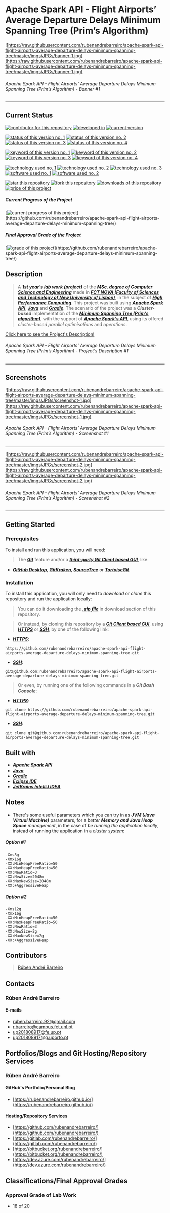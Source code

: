 # Apache Spark API - Flight Airports’ Average Departure Delays Minimum Spanning Tree (Prim’s Algorithm)

![https://raw.githubusercontent.com/rubenandrebarreiro/apache-spark-api-flight-airports-average-departure-delays-minimum-spanning-tree/master/imgs/JPGs/banner-1.jpg](https://raw.githubusercontent.com/rubenandrebarreiro/apache-spark-api-flight-airports-average-departure-delays-minimum-spanning-tree/master/imgs/JPGs/banner-1.jpg)
###### Apache Spark API - Flight Airports’ Average Departure Delays Minimum Spanning Tree (Prim’s Algorithm) - Banner #1

***


## Current Status
[![contributor for this repository](https://img.shields.io/badge/contributor-rubenandrebarreiro-blue.svg)](https://github.com/rubenandrebarreiro/) [![developed in](https://img.shields.io/badge/developed&nbsp;in-fct&nbsp;nova-blue.svg)](https://www.fct.unl.pt/)
[![current version](https://img.shields.io/badge/version-1.0-magenta.svg)](https://github.com/rubenandrebarreiro/apache-spark-api-flight-airports-average-departure-delays-minimum-spanning-tree/)

[![status of this version no. 1](https://img.shields.io/badge/status-completed-orange.svg)](https://github.com/rubenandrebarreiro/apache-spark-api-flight-airports-average-departure-delays-minimum-spanning-tree/)
[![status of this version no. 2](https://img.shields.io/badge/status-final-orange.svg)](https://github.com/rubenandrebarreiro/apache-spark-api-flight-airports-average-departure-delays-minimum-spanning-tree/)
[![status of this version no. 3](https://img.shields.io/badge/status-stable-orange.svg)](https://github.com/rubenandrebarreiro/apache-spark-api-flight-airports-average-departure-delays-minimum-spanning-tree/)
[![status of this version no. 4](https://img.shields.io/badge/status-documented-orange.svg)](https://github.com/rubenandrebarreiro/apache-spark-api-flight-airports-average-departure-delays-minimum-spanning-tree/)

[![keyword of this version no. 1](https://img.shields.io/badge/keyword-high&nbsp;performance&nbsp;computing-brown.svg)](https://github.com/rubenandrebarreiro/apache-spark-api-flight-airports-average-departure-delays-minimum-spanning-tree/)
[![keyword of this version no. 2](https://img.shields.io/badge/keyword-graph&nbsp;theory-brown.svg)](https://github.com/rubenandrebarreiro/apache-spark-api-flight-airports-average-departure-delays-minimum-spanning-tree/)
[![keyword of this version no. 3](https://img.shields.io/badge/keyword-prim&nbsp;algorithm-brown.svg)](https://github.com/rubenandrebarreiro/apache-spark-api-flight-airports-average-departure-delays-minimum-spanning-tree/)
[![keyword of this version no. 4](https://img.shields.io/badge/keyword-clustering-brown.svg)](https://github.com/rubenandrebarreiro/apache-spark-api-flight-airports-average-departure-delays-minimum-spanning-tree/)

[![technology used no. 1](https://img.shields.io/badge/built&nbsp;with-apache&nbsp;spark&nbsp;api-red.svg)](https://spark.apache.org/) 
[![technology used no. 2](https://img.shields.io/badge/built&nbsp;with-java-red.svg)](https://www.java.com/) 
[![technology used no. 3](https://img.shields.io/badge/built&nbsp;with-gradle-red.svg)](https://gradle.org/)
[![software used no. 1](https://img.shields.io/badge/software-eclipse&nbsp;ide-gold.svg)](https://www.eclipse.org/)
[![software used no. 2](https://img.shields.io/badge/software-jetbrains&nbsp;intellij&nbsp;idea-gold.svg)](https://www.jetbrains.com/idea/)

[![star this repository](http://githubbadges.com/star.svg?user=rubenandrebarreiro&repo=apache-spark-api-flight-airports-average-departure-delays-minimum-spanning-tree&style=flat)](https://github.com/rubenandrebarreiro/apache-spark-api-flight-airports-average-departure-delays-minimum-spanning-tree/stargazers)
[![fork this repository](http://githubbadges.com/fork.svg?user=rubenandrebarreiro&repo=apache-spark-api-flight-airports-average-departure-delays-minimum-spanning-tree&style=flat)](https://github.com/rubenandrebarreiro/apache-spark-api-flight-airports-average-departure-delays-minimum-spanning-tree/fork)
[![downloads of this repository](https://img.shields.io/github/downloads/rubenandrebarreiro/apache-spark-api-flight-airports-average-departure-delays-minimum-spanning-tree/total.svg)](https://github.com/rubenandrebarreiro/apache-spark-api-flight-airports-average-departure-delays-minimum-spanning-tree/archive/master.zip)
[![price of this project](https://img.shields.io/badge/price-free-success.svg)](https://github.com/rubenandrebarreiro/apache-spark-api-flight-airports-average-departure-delays-minimum-spanning-tree/archive/master.zip)


##### Current Progress of the Project

[![current progress of this project](http://progressed.io/bar/100?title=&nbsp;completed&nbsp;)](https://github.com/rubenandrebarreiro/apache-spark-api-flight-airports-average-departure-delays-minimum-spanning-tree/) 

##### Final Approval Grade of the Project

[![grade of this project](http://progressed.io/bar/18?scale=20&title=&nbsp;grade&nbsp;&suffix=&nbsp;)](https://github.com/rubenandrebarreiro/apache-spark-api-flight-airports-average-departure-delays-minimum-spanning-tree/)


## Description

> A [**_1st year's lab work (project)_**](http://www.unl.pt/guia/2018/fct/UNLGI_getCurso?curso=935) of the [**_MSc. degree of Computer Science and Engineering_**](https://www.fct.unl.pt/en/education/course/integrated-master-computer-science/) made in [**_FCT NOVA (Faculty of Sciences and Technology of New University of Lisbon)_**](https://www.fct.unl.pt/), in the subject of [**_High Performance Computing_**](http://www.unl.pt/guia/2018/fct/UNLGI_getUC?uc=11165). This project was built using [**_Apache Spark API_**](https://spark.apache.org/), [**_Java_**](https://www.java.com/) and [**_Gradle_**](https://gradle.org/). The scenario of the project was a **_Cluster-based_** implementation of the [**_Minimum Spanning Tree (Prim's algorithm)_**](https://en.wikipedia.org/wiki/Prim%27s_algorithm), with the support of [**_Apache Spark's API_**](https://spark.apache.org/), using its offered _cluster-based_ _parallel optimisations_ and _operations_.

[Click here to see the Project's Description!](https://raw.githubusercontent.com/rubenandrebarreiro/apache-spark-api-flight-airports-average-departure-delays-minimum-spanning-tree/master/project-description/PDFs/project-description-1.pdf)
######  Apache Spark API - Flight Airports’ Average Departure Delays Minimum Spanning Tree (Prim’s Algorithm) - Project's Description #1

***

## Screenshots

![https://raw.githubusercontent.com/rubenandrebarreiro/apache-spark-api-flight-airports-average-departure-delays-minimum-spanning-tree/master/imgs/JPGs/screenshot-1.jpg](https://raw.githubusercontent.com/rubenandrebarreiro/apache-spark-api-flight-airports-average-departure-delays-minimum-spanning-tree/master/imgs/JPGs/screenshot-1.jpg)
######  Apache Spark API - Flight Airports’ Average Departure Delays Minimum Spanning Tree (Prim’s Algorithm) - Screenshot #1

***

![https://raw.githubusercontent.com/rubenandrebarreiro/apache-spark-api-flight-airports-average-departure-delays-minimum-spanning-tree/master/imgs/JPGs/screenshot-2.jpg](https://raw.githubusercontent.com/rubenandrebarreiro/apache-spark-api-flight-airports-average-departure-delays-minimum-spanning-tree/master/imgs/JPGs/screenshot-2.jpg)
######  Apache Spark API - Flight Airports’ Average Departure Delays Minimum Spanning Tree (Prim’s Algorithm) - Screenshot #2

***


## Getting Started

### Prerequisites
To install and run this application, you will need:
> The [**_Git_**](https://git-scm.com/) feature and/or a [**_third-party Git Client based GUI_**](https://git-scm.com/downloads/guis/), like:
* [**_GitHub Desktop_**](https://desktop.github.com/), [**_GitKraken_**](https://www.gitkraken.com/), [**_SourceTree_**](https://www.sourcetreeapp.com/) or [**_TortoiseGit_**](https://tortoisegit.org/).

### Installation
To install this application, you will only need to _download_ or _clone_ this repository and run the application locally:

> You can do it downloading the [**_.zip file_**](https://github.com/rubenandrebarreiro/apache-spark-api-flight-airports-average-departure-delays-minimum-spanning-tree/archive/master.zip) in download section of this repository.

> Or instead, by cloning this repository by a [**_Git Client based GUI_**](https://git-scm.com/downloads/guis), using [**_HTTPS_**](https://en.wikipedia.org/wiki/HTTPS) or [**_SSH_**](https://en.wikipedia.org/wiki/SSH_File_Transfer_Protocol), by one of the following link:
* [**_HTTPS_**](https://en.wikipedia.org/wiki/HTTPS):
```
https://github.com/rubenandrebarreiro/apache-spark-api-flight-airports-average-departure-delays-minimum-spanning-tree.git
```
* [**_SSH_**](https://en.wikipedia.org/wiki/SSH_File_Transfer_Protocol):
```
git@github.com:rubenandrebarreiro/apache-spark-api-flight-airports-average-departure-delays-minimum-spanning-tree.git
```

> Or even, by running one of the following commands in a **_Git Bash Console_**:
* [**_HTTPS_**](https://en.wikipedia.org/wiki/HTTPS):
```
git clone https://github.com/rubenandrebarreiro/apache-spark-api-flight-airports-average-departure-delays-minimum-spanning-tree.git
```
* [**_SSH_**](https://en.wikipedia.org/wiki/SSH_File_Transfer_Protocol):
```
git clone git@github.com:rubenandrebarreiro/apache-spark-api-flight-airports-average-departure-delays-minimum-spanning-tree.git
```

## Built with
* [**_Apache Spark API_**](https://spark.apache.org/)
* [**_Java_**](http://www.java.com/)
* [**_Gradle_**](https://gradle.org/)
* [**_Eclipse IDE_**](https://www.eclipse.org/)
* [**_JetBrains IntelliJ IDEA_**](https://www.jetbrains.com/idea/)

## Notes
* There's some useful parameters which you can try in as **_JVM (Java Virtual Machine)_** parameters, for a _better **Memory and Java Heap Space** management_, in the case of _be running the application locally_, instead of running the application in a _cluster system_:
##### Option #1
```
-Xms8g
-Xmx16g
-XX:MinHeapFreeRatio=50
-XX:MaxHeapFreeRatio=50
-XX:NewRatio=3
-XX:NewSize=2048m
-XX:MaxNewSize=2048m
-XX:+AggressiveHeap
```

##### Option #2
```
-Xms12g
-Xmx16g
-XX:MinHeapFreeRatio=50
-XX:MaxHeapFreeRatio=50
-XX:NewRatio=3
-XX:NewSize=2g
-XX:MaxNewSize=2g
-XX:+AggressiveHeap
```

## Contributors

> [Rúben André Barreiro](https://github.com/rubenandrebarreiro/)

## Contacts

### Rúben André Barreiro
#### E-mails
* [ruben.barreiro.92@gmail.com](mailto:ruben.barreiro.92@gmail.com)
* [r.barreiro@campus.fct.unl.pt](mailto:r.barreiro@campus.fct.unl.pt)
* [up201808917@fe.up.pt](mailto:up201808917@fe.up.pt)
* [up201808917@g.uporto.pt](mailto:up201808917@g.uporto.pt)

## Portfolios/Blogs and Git Hosting/Repository Services

### Rúben André Barreiro
#### GitHub's Portfolio/Personal Blog
* [https://rubenandrebarreiro.github.io/](https://rubenandrebarreiro.github.io/)

#### Hosting/Repository Services
* [https://github.com/rubenandrebarreiro/](https://github.com/rubenandrebarreiro/)
* [https://gitlab.com/rubenandrebarreiro/](https://gitlab.com/rubenandrebarreiro/)
* [https://bitbucket.org/rubenandrebarreiro/](https://bitbucket.org/rubenandrebarreiro/)
* [https://dev.azure.com/rubenandrebarreiro/](https://dev.azure.com/rubenandrebarreiro/)

## Classifications/Final Approval Grades

### Approval Grade of Lab Work
* 18 of 20
